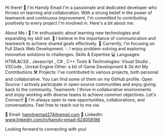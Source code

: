 Hi there! 👋 I'm Hamdy Emad
I'm a passionate and dedicated developer who thrives on learning and collaboration. With a strong belief in the power of teamwork and continuous improvement, I'm committed to contributing positively to every project I'm involved in. Here's a bit about me:

About Me ℹ️
🚀 I'm enthusiastic about learning new technologies and expanding my skill set.
💼 I believe in the importance of communication and teamwork to achieve shared goals effectively.
🌱 Currently, I'm focusing on Full Stack Web Development.
💡 I enjoy problem-solving and exploring innovative solutions to challenges.
Skills & Expertise 💻
Languages: HTML&CSS , Javascript , C# , C++ 
Tools & Technologies: Visual Studio , VSCode , Unreal Engine
Other: a bit of Game Development & 3d Art
My Contributions 🛠️
Projects: I've contributed to various projects, both personal and collaborative. You can find some of them on my GitHub profile.
Open Source: I actively participate in open-source communities and enjoy giving back to the community.
Teamwork: I thrive in collaborative environments and enjoy working with diverse teams to achieve common objectives.
Let's Connect! 🤝
I'm always open to new opportunities, collaborations, and conversations. Feel free to reach out to me via:

📧 Email: hamdyemad274@gmail.com
💼 LinkedIn: www.linkedin.com/in/hamdy-emad-624058186

Looking forward to connecting with you!
